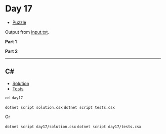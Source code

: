 # Day 17

- [Puzzle](PUZZLE.md)

Output from [input.txt](input.txt).
<!-- Output from [input.txt](day17/input.txt). -->

**Part 1**

> 

**Part 2**

> 

---

## C\#

- [Solution](solution.csx)
- [Tests](tests.csx)

`cd day17`

`dotnet script solution.csx`
`dotnet script tests.csx`

Or

`dotnet script day17/solution.csx`
`dotnet script day17/tests.csx`
